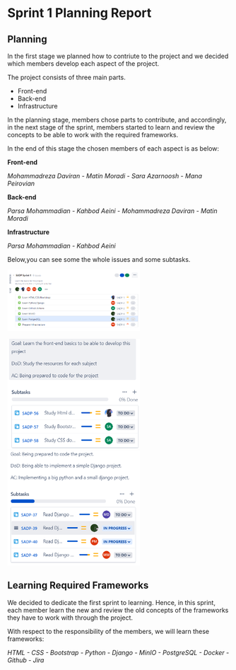 # Sprint 1 Planning Report

## Planning
In the first stage we planned how to contriute to the project and we decided which members develop each aspect of the project.

The project consists of three main parts.
* Front-end
* Back-end
* Infrastructure

In the planning stage, members chose parts to contribute, and accordingly, in the next stage of the sprint, members started to learn and review the concepts to be able to work with the required frameworks.

In the end of this stage the chosen members of each aspect is as below:

**Front-end**

*Mohammadreza Daviran - Matin Moradi - Sara Azarnoosh - Mana Peirovian*

**Back-end**

*Parsa Mohammadian - Kahbod Aeini - Mohammadreza Daviran - Matin Moradi*

**Infrastructure**

*Parsa Mohammadian - Kahbod Aeini*

Below,you can see some the whole issues and some subtasks.

<img
  src="./img/Sprint1.png"
  alt="Alt text"
  style="display: inline-block; margin: 0 auto; max-width: 300px">
  
<img
  src="./img/Sprint1 subtask1.png"
  alt="Alt text"
  style="display: inline-block; margin: 0 auto; max-width: 300px">
 <img
  src="./img/Sprint1 subtask2.png"
  alt="Alt text"
  style="display: inline-block; margin: 0 auto; max-width: 300px">
    

## Learning Required Frameworks
We decided to dedicate the first sprint to learning. Hence, in this sprint, each member learn the new and review the old concepts of the frameworks they have to work with through the project.

With respect to the responsibility of the members, we will learn these frameworks:

*HTML - CSS - Bootstrap - Python - Django - MinIO - PostgreSQL - Docker - Github - Jira*
